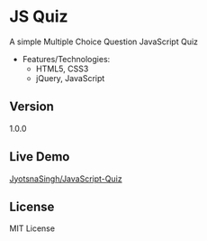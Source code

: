 # JS Quiz

A simple Multiple Choice Question JavaScript Quiz

* Features/Technologies: 
  * HTML5, CSS3 
  * jQuery, JavaScript


## Version
1.0.0

## Live Demo
 [JyotsnaSingh/JavaScript-Quiz](http://jyotsnasingh.com/projects/JavaScript/JavaScriptQuiz/)

## License
MIT License
